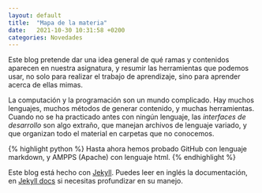 ```yaml
---
layout: default
title:  "Mapa de la materia"
date:   2021-10-30 10:31:58 +0200
categories: Novedades
---
```

Este blog pretende dar una idea general de qué ramas y contenidos aparecen en nuestra asignatura, y resumir las herramientas que podemos usar, no solo para realizar el trabajo de aprendizaje, sino para aprender acerca de ellas mimas.

La computación y la programación son un mundo complicado. Hay muchos lenguajes, muchos métodos de generar contenido, y muchas herramientas.
Cuando no se ha practicado antes con ningún lenguaje, las *interfaces de desarrollo* son algo extraño, que manejan archivos de lenguaje variado, y que organizan todo el material en carpetas que no conocemos.

{% highlight python %}
Hasta ahora hemos probado GitHub con lenguaje markdown,
y AMPPS (Apache) con lenguaje html.
{% endhighlight %}

Este blog está hecho con [Jekyll][jekyll]. Puedes leer en inglés la documentación, en [Jekyll docs][jekyll-docs] si necesitas profundizar en su manejo.

[jekyll]: https://jekyllrb.com
[jekyll-docs]: https://jekyllrb.com/docs/home
